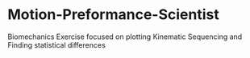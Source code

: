 # Motion-Preformance-Scientist
Biomechanics Exercise focused on plotting Kinematic Sequencing and Finding statistical differences
